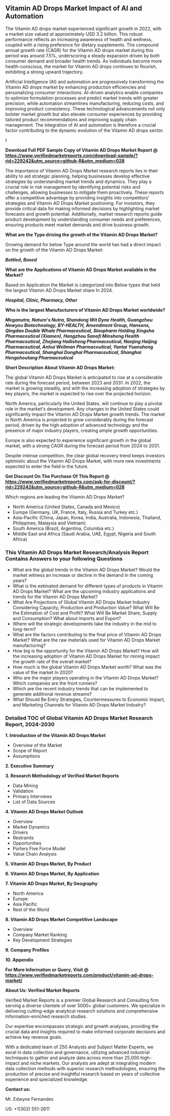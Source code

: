 <h2>Vitamin AD Drops Market Impact of AI and Automation</h2><p>The Vitamin AD drops market experienced significant growth in 2022, with a market size valued at approximately USD 3.2 billion. This robust performance reflects an increasing awareness of health and wellness, coupled with a rising preference for dietary supplements. The compound annual growth rate (CAGR) for the Vitamin AD drops market during this period was around 7.5%, underscoring a steady expansion driven by both consumer demand and broader health trends. As individuals become more health-conscious, the market for Vitamin AD drops continues to flourish, exhibiting a strong upward trajectory.</p><p>Artificial Intelligence (AI) and automation are progressively transforming the Vitamin AD drops market by enhancing production efficiencies and personalizing consumer interactions. AI-driven analytics enable companies to optimize formulation processes and predict market trends with greater precision, while automation streamlines manufacturing, reducing costs, and improving product consistency. These technological advancements not only bolster market growth but also elevate consumer experiences by providing tailored product recommendations and improving supply chain management. The integration of AI and automation is therefore a crucial factor contributing to the dynamic evolution of the Vitamin AD drops sector.</p>t</p><p id="" class=""><strong>Download Full PDF Sample Copy of Vitamin AD Drops Market Report @ <a href="https://www.verifiedmarketreports.com/download-sample/?rid=229242&utm_source=github-R&utm_medium=028" target="_blank">https://www.verifiedmarketreports.com/download-sample/?rid=229242&utm_source=github-R&utm_medium=028</a></strong></p><p>The importance of&nbsp;Vitamin AD Drops Market research reports lies in their ability to aid strategic planning, helping businesses develop effective strategies by understanding market trends and dynamics. They play a crucial role in risk management by identifying potential risks and challenges, allowing businesses to mitigate them proactively. These reports offer a competitive advantage by providing insights into competitors' strategies and Vitamin AD Drops Market positioning. For investors, they provide critical data for making informed decisions by highlighting market forecasts and growth potential. Additionally, market research reports guide product development by understanding consumer needs and preferences, ensuring products meet market demands and drive business growth.</p><p><strong>What are the&nbsp;Type driving the growth of the Vitamin AD Drops Market?</strong></p><p id="" class="">Growing demand for below Type around the world has had a direct impact on the growth of the Vitamin AD Drops Market:</p><em><strong>Bottled, Boxed</strong></em></p><strong>What are the&nbsp;Applications&nbsp;of Vitamin AD Drops Market available in the Market?</strong></p><p id="" class="">Based on Application the Market is categorized into Below types that held the largest Vitamin AD Drops Market share In 2024.</p><em><strong>Hospital, Clinic, Pharmacy, Other</strong></em></p><strong>Who is the largest Manufacturers of Vitamin AD Drops Market worldwide?</strong></p><p><em><strong>Meganutra, Nature's Nutra, Shandong Wit Dyne Health, Guangzhou Newyou Biotechnology, BY-HEALTH, Amendment Group, Hansons, Qingdao Double Whale Pharmaceutical, Sinopharm Holding Xingsha Pharmaceutical (Xiamen), Hangzhou Sanofi Minsheng Health Pharmaceutical, Zhejiang Hailisheng Pharmaceutical, Nanjing Haijing Pharmaceutical, Anhui Wellman Pharmaceutical, Yantai Yuansheng Pharmaceutical, Shanghai Donghai Pharmaceutical, Shanghai Hengshoutang Pharmaceutical</strong></em></p><p id="" class=""><strong>Short Description About Vitamin AD Drops Market:</strong></p><p>The global Vitamin AD Drops Market is anticipated to rise at a considerable rate during the forecast period, between 2023 and 2031. In 2022, the market is growing steadily, and with the increasing adoption of strategies by key players, the market is expected to rise over the projected horizon.</p><p>North America, particularly the United States, will continue to play a pivotal role in the market's development. Any changes in the United States could significantly impact the Vitamin AD Drops Market growth trends. The market in North America is projected to grow considerably during the forecast period, driven by the high adoption of advanced technology and the presence of major industry players, creating ample growth opportunities.</p><p>Europe is also expected to experience significant growth in the global market, with a strong CAGR during the forecast period from 2024 to 2031.</p><p>Despite intense competition, the clear global recovery trend keeps investors optimistic about the Vitamin AD Drops Market, with more new investments expected to enter the field in the future.</p><p id="" class=""><strong>Get Discount On The Purchase Of This Report @ <a href="https://www.verifiedmarketreports.com/ask-for-discount/?rid=229242&utm_source=github-R&utm_medium=028" target="_blank">https://www.verifiedmarketreports.com/ask-for-discount/?rid=229242&utm_source=github-R&utm_medium=028</a></strong></p>Which regions are leading the Vitamin AD Drops Market?</p><ul><li>North America (United States, Canada and Mexico)</li><li>Europe (Germany, UK, France, Italy, Russia and Turkey etc.)</li><li>Asia-Pacific (China, Japan, Korea, India, Australia, Indonesia, Thailand, Philippines, Malaysia and Vietnam)</li><li>South America (Brazil, Argentina, Columbia etc.)</li><li>Middle East and Africa (Saudi Arabia, UAE, Egypt, Nigeria and South Africa)</li></ul><h3 id="" class="">This Vitamin AD Drops Market Research/Analysis Report Contains Answers to your following Questions</h3><ul><li>What are the global trends in the Vitamin AD Drops Market? Would the market witness an increase or decline in the demand in the coming years?</li><li>What is the estimated demand for different types of products in Vitamin AD Drops Market? What are the upcoming industry applications and trends for the Vitamin AD Drops Market?</li><li>What Are Projections of Global Vitamin AD Drops Market Industry Considering Capacity, Production and Production Value? What Will Be the Estimation of Cost and Profit? What Will Be Market Share, Supply and Consumption? What about imports and Export?</li><li>Where will the strategic developments take the industry in the mid to long-term?</li><li>What are the factors contributing to the final price of Vitamin AD Drops Market? What are the raw materials used for Vitamin AD Drops Market manufacturing?</li><li>How big is the opportunity for the Vitamin AD Drops Market? How will the increasing adoption of Vitamin AD Drops Market for mining impact the growth rate of the overall market?</li><li>How much is the global Vitamin AD Drops Market worth? What was the value of the market In 2020?</li><li>Who are the major players operating in the Vitamin AD Drops Market? Which companies are the front runners?</li><li>Which are the recent industry trends that can be implemented to generate additional revenue streams?</li><li>What Should Be Entry Strategies, Countermeasures to Economic Impact, and Marketing Channels for Vitamin AD Drops Market Industry?</li></ul><h3 id="" class="">Detailed TOC of Global Vitamin AD Drops Market Research Report, 2024-2030</h3><p id="" class=""><strong>1. Introduction of the Vitamin AD Drops Market</strong></p><ul><li>Overview of the Market</li><li>Scope of Report</li><li>Assumptions</li></ul><p id="" class=""><strong>2. Executive Summary</strong></p><p id="" class=""><strong>3. Research Methodology of Verified Market Reports</strong></p><ul><li>Data Mining</li><li>Validation</li><li>Primary Interviews</li><li>List of Data Sources</li></ul><p id="" class=""><strong>4. Vitamin AD Drops Market Outlook</strong></p><ul><li>Overview</li><li>Market Dynamics</li><li>Drivers</li><li>Restraints</li><li>Opportunities</li><li>Porters Five Force Model</li><li>Value Chain Analysis</li></ul><p id="" class=""><strong>5. Vitamin AD Drops Market, By Product</strong></p><p id="" class=""><strong>6. Vitamin AD Drops Market, By Application</strong></p><p id="" class=""><strong>7. Vitamin AD Drops Market, By Geography</strong></p><ul><li>North America</li><li>Europe</li><li>Asia Pacific</li><li>Rest of the World</li></ul><p id="" class=""><strong>8. Vitamin AD Drops Market Competitive Landscape</strong></p><ul><li>Overview</li><li>Company Market Ranking</li><li>Key Development Strategies</li></ul><p id="" class=""><strong>9. Company Profiles</strong></p><p id="" class=""><strong>10. Appendix</strong></p><p id="" class=""><strong>For More Information or Query, Visit @ <a href="https://www.verifiedmarketreports.com/product/vitamin-ad-drops-market/" target="_blank">https://www.verifiedmarketreports.com/product/vitamin-ad-drops-market/</a></strong></p><p id="" class=""><strong>About Us: Verified Market Reports</strong></p><p id="" class="">Verified Market Reports is a premier Global Research and Consulting firm serving a diverse clientele of over 5000+ global customers. We specialize in delivering cutting-edge analytical research solutions and comprehensive information-enriched research studies.</p><p id="" class="">Our expertise encompasses strategic and growth analyses, providing the crucial data and insights required to make informed corporate decisions and achieve key revenue goals.</p><p id="" class="">With a dedicated team of 250 Analysts and Subject Matter Experts, we excel in data collection and governance, utilizing advanced industrial techniques to gather and analyze data across more than 25,000 high-impact and niche markets. Our analysts are adept at integrating modern data collection methods with superior research methodologies, ensuring the production of precise and insightful research based on years of collective experience and specialized knowledge.</p><p id="" class=""><strong>Contact us:</strong></p><p id="" class="">Mr. Edwyne Fernandes</p><p id="" class="">US: +1(302) 551-2611</p>